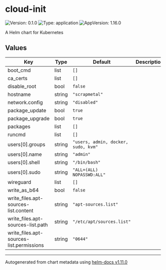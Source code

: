 # cloud-init

![Version: 0.1.0](https://img.shields.io/badge/Version-0.1.0-informational?style=flat-square) ![Type: application](https://img.shields.io/badge/Type-application-informational?style=flat-square) ![AppVersion: 1.16.0](https://img.shields.io/badge/AppVersion-1.16.0-informational?style=flat-square)

A Helm chart for Kubernetes

## Values

| Key | Type | Default | Description |
|-----|------|---------|-------------|
| boot_cmd | list | `[]` |  |
| ca_certs | list | `[]` |  |
| disable_root | bool | `false` |  |
| hostname | string | `"scrapmetal"` |  |
| network.config | string | `"disabled"` |  |
| package_update | bool | `true` |  |
| package_upgrade | bool | `true` |  |
| packages | list | `[]` |  |
| runcmd | list | `[]` |  |
| users[0].groups | string | `"users, admin, docker, sudo, kvm"` |  |
| users[0].name | string | `"admin"` |  |
| users[0].shell | string | `"/bin/bash"` |  |
| users[0].sudo | string | `"ALL=(ALL) NOPASSWD:ALL"` |  |
| wireguard | list | `[]` |  |
| write_as_b64 | bool | `false` |  |
| write_files.apt-sources-list.content | string | `"apt-sources.list"` |  |
| write_files.apt-sources-list.path | string | `"/etc/apt/sources.list"` |  |
| write_files.apt-sources-list.permissions | string | `"0644"` |  |

----------------------------------------------
Autogenerated from chart metadata using [helm-docs v1.11.0](https://github.com/norwoodj/helm-docs/releases/v1.11.0)
